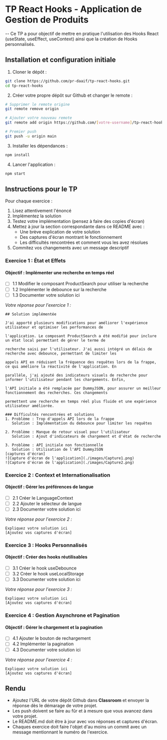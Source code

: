 # TP React Hooks - Application de Gestion de Produits

-- Ce TP a pour objectif de mettre en pratique l'utilisation des Hooks React (useState, useEffect, useContext) ainsi que la création de Hooks personnalisés.

## Installation et configuration initiale

1. Cloner le dépôt :
```bash
git clone https://github.com/pr-daaif/tp-react-hooks.git
cd tp-react-hooks
```

2. Créer votre propre dépôt sur Github et changer le remote :
```bash
# Supprimer le remote origine
git remote remove origin

# Ajouter votre nouveau remote
git remote add origin https://github.com/[votre-username]/tp-react-hooks.git

# Premier push
git push -u origin main
```

3. Installer les dépendances :
```bash
npm install
```

4. Lancer l'application :
```bash
npm start
```

## Instructions pour le TP

Pour chaque exercice :
1. Lisez attentivement l'énoncé
2. Implémentez la solution
3. Testez votre implémentation (pensez à faire des copies d'écran)
4. Mettez à jour la section correspondante dans ce README avec :
   - Une brève explication de votre solution
   - Des captures d'écran montrant le fonctionnement
   - Les difficultés rencontrées et comment vous les avez résolues
5. Commitez vos changements avec un message descriptif

### Exercice 1 : État et Effets 
#### Objectif : Implémenter une recherche en temps réel

- [ ] 1.1 Modifier le composant ProductSearch pour utiliser la recherche
- [ ] 1.2 Implémenter le debounce sur la recherche
- [ ] 1.3 Documenter votre solution ici

_Votre réponse pour l'exercice 1 :_
```
## Solution implémentée

J'ai apporté plusieurs modifications pour améliorer l'expérience utilisateur et optimiser les performances de 

l'application. Le composant ProductSearch a été modifié pour inclure un état local permettant de gérer le terme de 

recherche saisi par l'utilisateur. J'ai aussi intégré un délais de recherche avec debounce, permettant de limiter les 

appels API en réduisant la fréquence des requêtes lors de la frappe, ce qui améliore la réactivité de l'application. En 

parallèle, j'ai ajouté des indicateurs visuels de recherche pour informer l'utilisateur pendant les chargements. Enfin, 

l'API initiale a été remplacée par DummyJSON, pour assurer un meilleur fonctionnement des recherches. Ces changements 

permettent une recherche en temps réel plus fluide et une expérience utilisateur améliorée.

### Difficultés rencontrées et solutions
1. Problème : Trop d'appels API lors de la frappe
   Solution : Implémentation du debounce pour limiter les requêtes

2. Problème : Manque de retour visuel pour l'utilisateur
   Solution : Ajout d'indicateurs de chargement et d'état de recherche

3. Problème : API initiale non fonctionnelle
   Solution : Utilisation de l'API DummyJSON
[captures d'écran]
![Capture d'écran de l'application](./images/Capture1.png)
![Capture d'écran de l'application](./images/Capture2.png)
```

### Exercice 2 : Context et Internationalisation
#### Objectif : Gérer les préférences de langue

- [ ] 2.1 Créer le LanguageContext
- [ ] 2.2 Ajouter le sélecteur de langue
- [ ] 2.3 Documenter votre solution ici

_Votre réponse pour l'exercice 2 :_
```
Expliquez votre solution ici
[Ajoutez vos captures d'écran]
```

### Exercice 3 : Hooks Personnalisés
#### Objectif : Créer des hooks réutilisables

- [ ] 3.1 Créer le hook useDebounce
- [ ] 3.2 Créer le hook useLocalStorage
- [ ] 3.3 Documenter votre solution ici

_Votre réponse pour l'exercice 3 :_
```
Expliquez votre solution ici
[Ajoutez vos captures d'écran]
```

### Exercice 4 : Gestion Asynchrone et Pagination
#### Objectif : Gérer le chargement et la pagination

- [ ] 4.1 Ajouter le bouton de rechargement
- [ ] 4.2 Implémenter la pagination
- [ ] 4.3 Documenter votre solution ici

_Votre réponse pour l'exercice 4 :_
```
Expliquez votre solution ici
[Ajoutez vos captures d'écran]
```

## Rendu

- Ajoutez l'URL de votre dépôt Github dans  **Classroom** et envoyer la réponse dès le démarage de votre projet.
- Les push doivent se faire au fûr et à mesure que vous avancez dans votre projet.
- Le README.md doit être à jour avec vos réponses et captures d'écran. 
- Chaques exercice doit faire l'objet d'au moins un commit avec un message mentionnant le numéro de l'exercice.